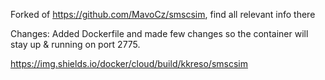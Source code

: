 Forked of https://github.com/MavoCz/smscsim, find all relevant info there

Changes:
Added Dockerfile and made few changes so the container will stay up & running on port 2775.

https://img.shields.io/docker/cloud/build/kkreso/smscsim
